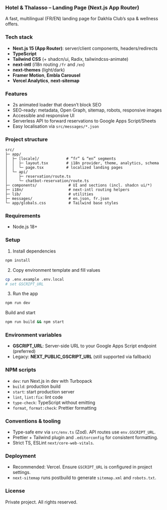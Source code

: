 ### Hotel & Thalasso – Landing Page (Next.js App Router)

A fast, multilingual (FR/EN) landing page for Dakhla Club’s spa & wellness offers.

### Tech stack

- **Next.js 15 (App Router)**: server/client components, headers/redirects
- **TypeScript**
- **Tailwind CSS** (+ shadcn/ui, Radix, tailwindcss-animate)
- **next-intl** (i18n routing `/fr` and `/en`)
- **next-themes** (light/dark)
- **Framer Motion**, **Embla Carousel**
- **Vercel Analytics**, **next-sitemap**

### Features

- 2s animated loader that doesn’t block SEO
- SEO-ready: metadata, Open Graph, sitemap, robots, responsive images
- Accessible and responsive UI
- Serverless API to forward reservations to Google Apps Script/Sheets
- Easy localisation via `src/messages/*.json`

### Project structure

```text
src/
├─ app/
│  ├─ [locale]/            # “fr” & “en” segments
│  │  ├─ layout.tsx        # i18n provider, theme, analytics, schema
│  │  └─ page.tsx          # localized landing pages
│  └─ api/
│     ├─ reservation/route.ts
│     └─ chatbot-reservation/route.ts
├─ components/              # UI and sections (incl. shadcn ui/*)
├─ i18n/                    # next-intl routing helpers
├─ lib/                     # utilities
├─ messages/                # en.json, fr.json
└─ app/globals.css          # Tailwind base styles
```

### Requirements

- Node.js 18+

### Setup

1. Install dependencies

```bash
npm install
```

2. Copy environment template and fill values

```bash
cp .env.example .env.local
# set GSCRIPT_URL
```

3. Run the app

```bash
npm run dev
```

Build and start

```bash
npm run build && npm start
```

### Environment variables

- **GSCRIPT_URL**: Server-side URL to your Google Apps Script endpoint (preferred)
- Legacy: **NEXT_PUBLIC_GSCRIPT_URL** (still supported via fallback)

### NPM scripts

- `dev`: run Next.js in dev with Turbopack
- `build`: production build
- `start`: start production server
- `lint`, `lint:fix`: lint code
- `type-check`: TypeScript without emitting
- `format`, `format:check`: Prettier formatting

### Conventions & tooling

- Type-safe env via `src/env.ts` (Zod). API routes use `env.GSCRIPT_URL`.
- Prettier + Tailwind plugin and `.editorconfig` for consistent formatting.
- Strict TS, ESLint `next/core-web-vitals`.

### Deployment

- Recommended: Vercel. Ensure `GSCRIPT_URL` is configured in project settings.
- `next-sitemap` runs postbuild to generate `sitemap.xml` and `robots.txt`.

### License

Private project. All rights reserved.
